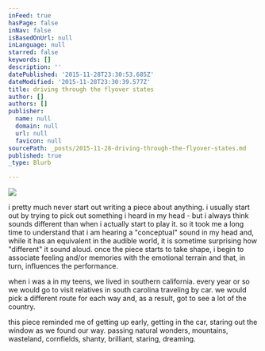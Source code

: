 ```yaml
---
inFeed: true
hasPage: false
inNav: false
isBasedOnUrl: null
inLanguage: null
starred: false
keywords: []
description: ''
datePublished: '2015-11-28T23:30:53.685Z'
dateModified: '2015-11-28T23:30:39.577Z'
title: driving through the flyover states
author: []
authors: []
publisher:
  name: null
  domain: null
  url: null
  favicon: null
sourcePath: _posts/2015-11-28-driving-through-the-flyover-states.md
published: true
_type: Blurb

---
```

![](https://the-grid-user-content.s3-us-west-2.amazonaws.com/cd429e02-12e0-439c-9a34-c4d39c016f16.jpg)

i pretty much never start out writing a piece about anything. i usually start out by trying to pick out something i heard in my head - but i always think sounds different than when i actually start to play it. so it took me a long time to understand that i am hearing a "conceptual" sound in my head and, while it has an equivalent in the audible world, it is sometime surprising how "different" it sound aloud. once the piece starts to take shape, i begin to associate feeling and/or memories with the emotional terrain and that, in turn, influences the performance. 

when i was a in my teens, we lived in southern california. every year or so we would go to visit relatives in south carolina traveling by car. we would pick a different route for each way and, as a result, got to see a lot of the country. 

this piece reminded me of getting up early, getting in the car, staring out the window as we found our way. passing natural wonders, mountains, wasteland, cornfields, shanty, brilliant, staring, dreaming.